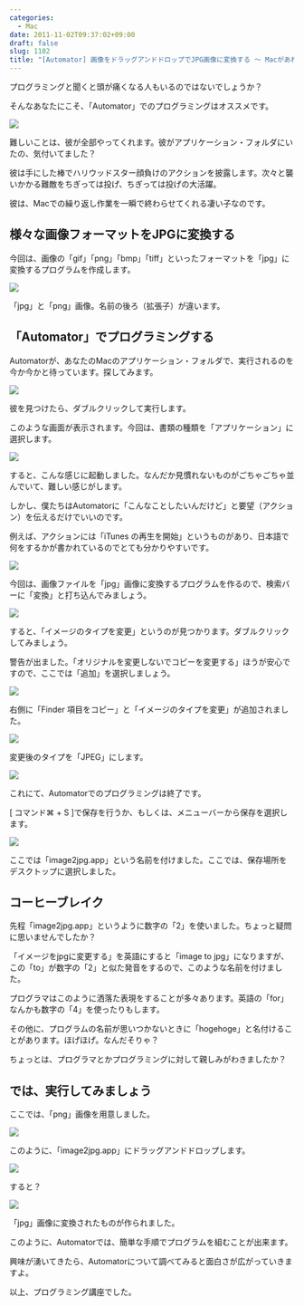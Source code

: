 ```yaml
---
categories:
  - Mac
date: 2011-11-02T09:37:02+09:00
draft: false
slug: 1102
title: "[Automator] 画像をドラッグアンドドロップでJPG画像に変換する 〜 Macがあれば誰でもできる簡単プログラミング 〜"
---
```


プログラミングと聞くと頭が痛くなる人もいるのではないでしょうか？

そんなあなたにこそ、「Automator」でのプログラミングはオススメです。

![](/images/2011/11/1102_1.jpg)

難しいことは、彼が全部やってくれます。彼がアプリケーション・フォルダにいたの、気付いてました？

彼は手にした棒でハリウッドスター顔負けのアクションを披露します。次々と襲いかかる難敵をちぎっては投げ、ちぎっては投げの大活躍。

彼は、Macでの繰り返し作業を一瞬で終わらせてくれる凄い子なのです。

## 様々な画像フォーマットをJPGに変換する

今回は、画像の「gif」「png」「bmp」「tiff」といったフォーマットを「jpg」に変換するプログラムを作成します。

![](/images/2011/11/1102_2.jpg)

「jpg」と「png」画像。名前の後ろ（拡張子）が違います。

## 「Automator」でプログラミングする

Automatorが、あなたのMacのアプリケーション・フォルダで、実行されるのを今か今かと待っています。探してみます。

![](/images/2011/11/1102_3.jpg)

彼を見つけたら、ダブルクリックして実行します。

このような画面が表示されます。今回は、書類の種類を「アプリケーション」に選択します。

![](/images/2011/11/1102_4.jpg)

すると、こんな感じに起動しました。なんだか見慣れないものがごちゃごちゃ並んでいて、難しい感じがします。

しかし、僕たちはAutomatorに「こんなことしたいんだけど」と要望（アクション）を伝えるだけでいいのです。

例えば、アクションには「iTunes の再生を開始」というものがあり、日本語で何をするかが書かれているのでとても分かりやすいです。

![](/images/2011/11/1102_5.jpg)

今回は、画像ファイルを「jpg」画像に変換するプログラムを作るので、検索バーに「変換」と打ち込んでみましょう。

![](/images/2011/11/1102_6.jpg)

すると、「イメージのタイプを変更」というのが見つかります。ダブルクリックしてみましょう。

警告が出ました。「オリジナルを変更しないでコピーを変更する」ほうが安心ですので、ここでは「追加」を選択しましょう。

![](/images/2011/11/1102_7.jpg)

右側に「Finder 項目をコピー」と「イメージのタイプを変更」が追加されました。

![](/images/2011/11/1102_8.jpg)

変更後のタイプを「JPEG」にします。

![](/images/2011/11/1102_9.jpg)

これにて、Automatorでのプログラミングは終了です。

[ コマンド⌘ + S ]で保存を行うか、もしくは、メニューバーから保存を選択します。

![](/images/2011/11/1102_10.jpg)

ここでは「image2jpg.app」という名前を付けました。ここでは、保存場所をデスクトップに選択しました。

## コーヒーブレイク

先程「image2jpg.app」というように数字の「2」を使いました。ちょっと疑問に思いませんでしたか？

「イメージをjpgに変更する」を英語にすると「image to jpg」になりますが、この「to」が数字の「2」と似た発音をするので、このような名前を付けました。

プログラマはこのように洒落た表現をすることが多々あります。英語の「for」なんかも数字の「4」を使ったりもします。

その他に、プログラムの名前が思いつかないときに「hogehoge」と名付けることがあります。ほげほげ。なんだそりゃ？

ちょっとは、プログラマとかプログラミングに対して親しみがわきましたか？

## では、実行してみましょう

ここでは、「png」画像を用意しました。

![](/images/2011/11/1102_11.jpg)

このように、「image2jpg.app」にドラッグアンドドロップします。

![](/images/2011/11/1102_12.jpg)

すると？

![](/images/2011/11/1102_13.jpg)

「jpg」画像に変換されたものが作られました。

このように、Automatorでは、簡単な手順でプログラムを組むことが出来ます。

興味が湧いてきたら、Automatorについて調べてみると面白さが広がっていきますよ。

以上、プログラミング講座でした。

